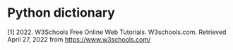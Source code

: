 # Python dictionary
[1]
2022. W3Schools Free Online Web Tutorials. W3schools.com. Retrieved April 27, 2022 from https://www.w3schools.com/
‌
